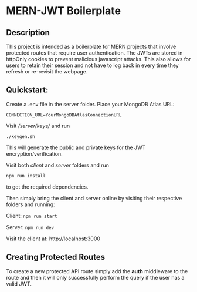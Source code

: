 # MERN-JWT Boilerplate

## Description


This project is intended as a boilerplate for MERN projects that involve protected routes that require user authentication. The JWTs are stored in httpOnly cookies to prevent malicious javascript attacks. This also allows for users to retain their session and not have to log back in every time they refresh or re-revisit the webpage.

## Quickstart: 

Create a .env file in the server folder. Place your MongoDB Atlas URL: 
     
    CONNECTION_URL=YourMongoDBAtlasConnectionURL

Visit */server/keys/* and run 
    
    ./keygen.sh

This will generate the public and private keys for the JWT encryption/verification.

Visit both *client* and *server* folders and run

    npm run install

to get the required dependencies.

Then simply bring the client and server online by visiting their respective folders and running:

Client: ```npm run start```

Server: ```npm run dev``` 

Visit the client at: http://localhost:3000

## Creating Protected Routes
To create a new protected API route simply add the **auth** middleware to the route and then it will only successfully perform the query if the user has a valid JWT. 